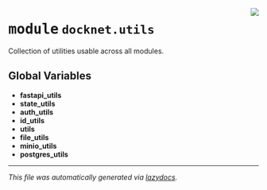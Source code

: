 <!-- markdownlint-disable -->

<a href="https://github.com/khulnasoft/docknet/blob/main/backend/src/docknet/utils/__init__.py#L0"><img align="right" style="float:right;" src="https://img.shields.io/badge/-source-cccccc?style=flat-square"></a>

# <kbd>module</kbd> `docknet.utils`
Collection of utilities usable across all modules. 

**Global Variables**
---------------
- **fastapi_utils**
- **state_utils**
- **auth_utils**
- **id_utils**
- **utils**
- **file_utils**
- **minio_utils**
- **postgres_utils**




---

_This file was automatically generated via [lazydocs](https://github.com/khulnasoft/lazydocs)._
